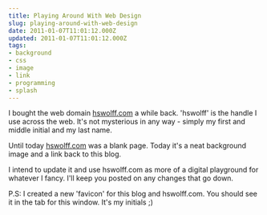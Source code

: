 ```yaml
---
title: Playing Around With Web Design
slug: playing-around-with-web-design
date: 2011-01-07T11:01:12.000Z
updated: 2011-01-07T11:01:12.000Z
tags:
- background
- css
- image
- link
- programming
- splash
---
```


I bought the web domain <a href="http://hswolff.com/">hswolff.com</a> a while back.  'hswolff' is the handle I use across the web.  It's not mysterious in any way - simply my first and middle initial and my last name.

Until today <a href="http://hswolff.com/">hswolff.com</a> was a blank page.  Today it's a neat background image and a link back to this blog.

I intend to update it and use hswolff.com as more of a digital playground for whatever I fancy.  I'll keep you posted on any changes that go down.

P.S:  I created a new 'favicon' for this blog and hswolff.com.  You should see it in the tab for this window.  It's my initials ;)
